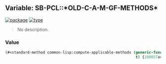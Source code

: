 ## Variable: SB-PCL::\*OLD-C-A-M-GF-METHODS\*
[![package](https://img.shields.io/badge/Package-SB--PCL-5f9ea0.svg?style=social&colorA=999999)](../) [![type](https://img.shields.io/badge/Type-Variable-5f9ea0.svg?style=social&colorA=999999)](../#variable) 

> No description.

### Value
```cl
(#<standard-method common-lisp:compute-applicable-methods (generic-function
                                                           t) {100057ac23}>)
```
